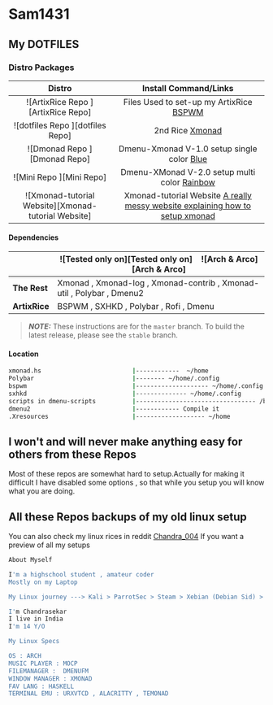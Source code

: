 # Sam1431

## My DOTFILES

### Distro Packages
|Distro|Install Command/Links|
|:-----------------------------------------------------:|:--------------------------------------------------------------------------------------------------------------------------:|
|![ArtixRice Repo ][ArtixRice Repo]                     |Files Used to set-up my ArtixRice  [BSPWM](https://github.com/Sam1431/ArtixRice)                                            |
|![dotfiles Repo ][dotfiles Repo]                       |2nd Rice [Xmonad](https://github.com/Sam1431/dotfiles)                                                                      |
|![Dmonad Repo ][Dmonad Repo]                           |Dmenu-Xmonad V-1.0 setup single color [Blue](https://github.com/Sam1431/DMonad)                                             |
|![Mini Repo ][Mini Repo]                               |Dmenu-XMonad V-2.0 setup multi color [Rainbow](https://github.com/Sam1431/Mini)                                             |
|![Xmonad-tutorial Website][Xmonad-tutorial Website]    |Xmonad-tutorial Website [A really messy website explaining how to setup xmonad](https://sam1431.github.io/xmonad-tutorial/) |

#### Dependencies
|                        | ![Tested only on][Tested only on] &nbsp;&nbsp; ![Arch & Arco][Arch & Arco]                   |
|------------------------|----------------------------------------------------------------------------------------------|
| **The Rest**           | Xmonad , Xmonad-log , Xmonad-contrib , Xmonad-util , Polybar , Dmenu2                        |
| **ArtixRice**          | BSPWM , SXHKD , Polybar , Rofi , Dmenu                                                       |


> ***NOTE:*** These instructions are for the `master` branch. To build the latest release, please see the `stable` branch.

#### Location
```sh
xmonad.hs                         |------------  ~/home
Polybar                           |-------- ~/home/.config
bspwm                             |-------------------- ~/home/.config
sxhkd                             |-------------- ~/home/.config
scripts in dmenu-scripts          |--------------------------------- /bin
dmenu2                            |------------ Compile it 
.Xresources                       |------------------- ~/home

```

## I won't and will never make anything easy for others from these Repos
Most of these repos are somewhat hard to setup.Actually for making it difficult I have disabled some options , so that while you setup you will know what you are doing. 

## All these Repos backups of my old linux setup
You can also check my linux rices in reddit [ Chandra_004](https://www.reddit.com/user/chandra_004)
If you want a preview of all my setups
```sh
About Myself

I'm a highschool student , amateur coder
Mostly on my Laptop

My Linux journey ---> Kali > ParrotSec > Steam > Xebian (Debian Sid) > Solus > Sabayon > VoidLinux > Mainline Arch > ? ( Will be updated in the future ) 

I'm Chandrasekar
I live in India
I'm 14 Y/O

My Linux Specs

OS : ARCH
MUSIC PLAYER : MOCP
FILEMANAGER :  DMENUFM
WINDOW MANAGER : XMONAD
FAV LANG : HASKELL
TERMINAL EMU : URXVTCD , ALACRITTY , TEMONAD
```


